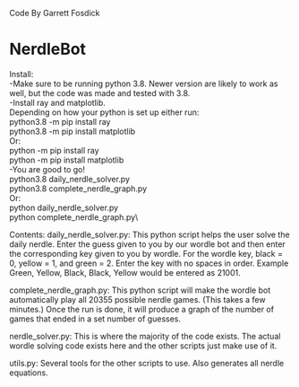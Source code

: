 Code By Garrett Fosdick

# NerdleBot

Install:\
-Make sure to be running python 3.8.  Newer version are likely to work as well, but the code was made and tested with 3.8.\
-Install ray and matplotlib.\
Depending on how your python is set up either run:\
    python3.8 -m pip install ray\
    python3.8 -m pip install matplotlib\
Or:\
    python -m pip install ray\
    python -m pip install matplotlib\
-You are good to go!\
    python3.8 daily_nerdle_solver.py\
    python3.8 complete_nerdle_graph.py\
Or:\
    python daily_nerdle_solver.py\
    python complete_nerdle_graph.py\

Contents:
daily_nerdle_solver.py:  This python script helps the user solve the daily nerdle.  Enter the guess given to you by our wordle bot and then enter the corresponding key given to you by wordle.
For the wordle key, black = 0, yellow = 1, and green = 2.  Enter the key with no spaces in order.
Example Green, Yellow, Black, Black, Yellow would be entered as 21001.

complete_nerdle_graph.py:  This python script will make the wordle bot automatically play all 20355 possible nerdle games. (This takes a few minutes.)  Once the run is done, it will produce a graph of the number of games that ended in a set number of guesses.

nerdle_solver.py:  This is where the majority of the code exists.  The actual wordle solving code exists here and the other scripts just make use of it.

utils.py:  Several tools for the other scripts to use.  Also generates all nerdle equations.
